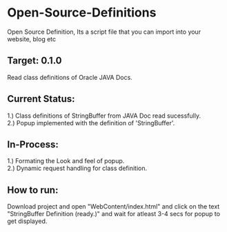 Open-Source-Definitions
=======================

Open Source Definition, Its a script file that you can import into your website, blog etc

Target: 0.1.0
-------------
Read class definitions of Oracle JAVA Docs.

Current Status:
-------------
1.) Class definitions of StringBuffer from JAVA Doc read sucessfully.<br>
2.) Popup implemented with the definition of 'StringBuffer'.<br>

In-Process:
-----------
1.) Formating the Look and feel of popup.<br>
2.) Dynamic request handling for class definition.<br>


How to run:
-------------
Download project and open "WebContent/index.html" and click on the text "StringBuffer Definition (ready.)" and wait for atleast 3-4 secs for popup to get displayed.
